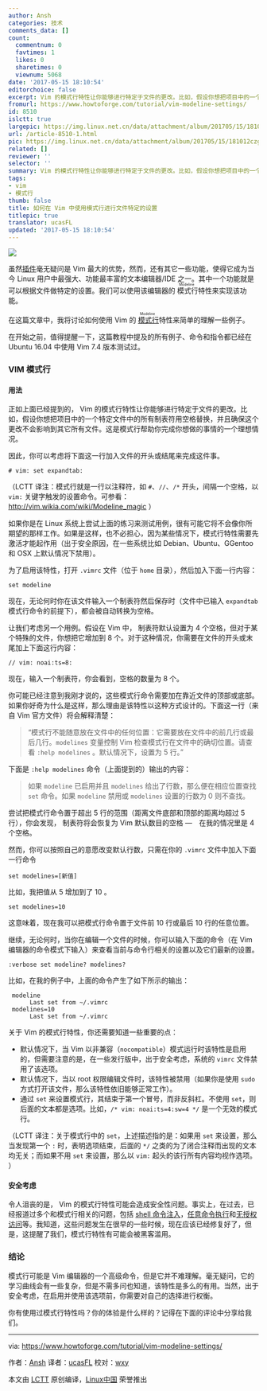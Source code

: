 ```yaml
---
author: Ansh
categories: 技术
comments_data: []
count:
  commentnum: 0
  favtimes: 1
  likes: 0
  sharetimes: 0
  viewnum: 5068
date: '2017-05-15 18:10:54'
editorchoice: false
excerpt: Vim 的模式行特性让你能够进行特定于文件的更改。比如，假设你想把项目中的一个特定文件中的所有制表符用空格替换，并且确保这个更改不会影响到其它所有文件。这是模式行帮助你完成你想做的事情的一个理想情况。
fromurl: https://www.howtoforge.com/tutorial/vim-modeline-settings/
id: 8510
islctt: true
largepic: https://img.linux.net.cn/data/attachment/album/201705/15/181012czggj0hjqpflh7hp.jpg
url: /article-8510-1.html
pic: https://img.linux.net.cn/data/attachment/album/201705/15/181012czggj0hjqpflh7hp.jpg.thumb.jpg
related: []
reviewer: ''
selector: ''
summary: Vim 的模式行特性让你能够进行特定于文件的更改。比如，假设你想把项目中的一个特定文件中的所有制表符用空格替换，并且确保这个更改不会影响到其它所有文件。这是模式行帮助你完成你想做的事情的一个理想情况。
tags:
- vim
- 模式行
thumb: false
title: 如何在 Vim 中使用模式行进行文件特定的设置
titlepic: true
translator: ucasFL
updated: '2017-05-15 18:10:54'
---
```


![](/data/attachment/album/201705/15/181012czggj0hjqpflh7hp.jpg)


虽然[插件](/article-7901-1.html)毫无疑问是 Vim 最大的优势，然而，还有其它一些功能，使得它成为当今 Linux 用户中最强大、功能最丰富的文本编辑器/IDE 之一。其中一个功能就是可以根据文件做特定的设置。我们可以使用该编辑器的<ruby> 模式行 <rp>  （ </rp> <rt>  Modeline </rt> <rp>  ） </rp></ruby>特性来实现该功能。


在这篇文章中，我将讨论如何使用 Vim 的<ruby> <a href="http://vim.wikia.com/wiki/Modeline_magic">  模式行 </a> <rp>  （ </rp> <rt>  Modeline </rt> <rp>  ） </rp></ruby>特性来简单的理解一些例子。


在开始之前，值得提醒一下，这篇教程中提及的所有例子、命令和指令都已经在 Ubuntu 16.04 中使用 Vim 7.4 版本测试过。


### VIM 模式行


#### 用法


正如上面已经提到的， Vim 的模式行特性让你能够进行特定于文件的更改。比如，假设你想把项目中的一个特定文件中的所有制表符用空格替换，并且确保这个更改不会影响到其它所有文件。这是模式行帮助你完成你想做的事情的一个理想情况。


因此，你可以考虑将下面这一行加入文件的开头或结尾来完成这件事。



```
# vim: set expandtab:

```

（LCTT 译注：模式行就是一行以注释符，如 `#`、`//`、`/*` 开头，间隔一个空格，以 `vim:` 关键字触发的设置命令。可参看：<http://vim.wikia.com/wiki/Modeline_magic> ）


如果你是在 Linux 系统上尝试上面的练习来测试用例，很有可能它将不会像你所期望的那样工作。如果是这样，也不必担心，因为某些情况下，模式行特性需要先激活才能起作用（出于安全原因，在一些系统比如 Debian、Ubuntu、GGentoo 和 OSX 上默认情况下禁用）。


为了启用该特性，打开 `.vimrc` 文件（位于 `home` 目录），然后加入下面一行内容：



```
set modeline

```

现在，无论何时你在该文件输入一个制表符然后保存时（文件中已输入 `expandtab` 模式行命令的前提下），都会被自动转换为空格。


让我们考虑另一个用例。假设在 Vim 中， 制表符默认设置为 4 个空格，但对于某个特殊的文件，你想把它增加到 8 个。对于这种情况，你需要在文件的开头或末尾加上下面这行内容：



```
// vim: noai:ts=8:

```

现在，输入一个制表符，你会看到，空格的数量为 8 个。


你可能已经注意到我刚才说的，这些模式行命令需要加在靠近文件的顶部或底部。如果你好奇为什么是这样，那么理由是该特性以这种方式设计的。下面这一行（来自 Vim 官方文件）将会解释清楚：



> 
> “模式行不能随意放在文件中的任何位置：它需要放在文件中的前几行或最后几行。`modelines` 变量控制 Vim 检查模式行在文件中的确切位置。请查看 `:help modelines` 。默认情况下，设置为 5 行。”
> 
> 
> 


下面是 `:help modelines` 命令（上面提到的）输出的内容：



> 
> 如果 `modeline` 已启用并且 `modelines` 给出了行数，那么便在相应位置查找 `set` 命令。如果 `modeline` 禁用或 `modelines` 设置的行数为 0 则不查找。
> 
> 
> 


尝试把模式行命令置于超出 5 行的范围（距离文件底部和顶部的距离均超过 5 行），你会发现， 制表符将会恢复为 Vim 默认数目的空格 —　在我的情况里是 4 个空格。


然而，你可以按照自己的意愿改变默认行数，只需在你的 `.vimrc` 文件中加入下面一行命令



```
set modelines=[新值]

```

比如，我把值从 5 增加到了 10 。



```
set modelines=10

```

这意味着，现在我可以把模式行命令置于文件前 10 行或最后 10 行的任意位置。


继续，无论何时，当你在编辑一个文件的时候，你可以输入下面的命令（在 Vim 编辑器的命令模式下输入）来查看当前与命令行相关的设置以及它们最新的设置。



```
:verbose set modeline? modelines?

```

比如，在我的例子中，上面的命令产生了如下所示的输出：



```
 modeline
      Last set from ~/.vimrc
 modelines=10
      Last set from ~/.vimrc

```

关于 Vim 的模式行特性，你还需要知道一些重要的点：


* 默认情况下，当 Vim 以非兼容（`nocompatible`）模式运行时该特性是启用的，但需要注意的是，在一些发行版中，出于安全考虑，系统的 `vimrc` 文件禁用了该选项。
* 默认情况下，当以 root 权限编辑文件时，该特性被禁用（如果你是使用 `sudo` 方式打开该文件，那么该特性依旧能够正常工作）。
* 通过 `set` 来设置模式行，其结束于第一个冒号，而非反斜杠。不使用 `set`，则后面的文本都是选项。比如，`/* vim: noai:ts=4:sw=4 */` 是一个无效的模式行。


（LCTT 译注：关于模式行中的 `set`，上述描述指的是：如果用 `set` 来设置，那么当发现第一个 `:` 时，表明选项结束，后面的 `*/` 之类的为了闭合注释而出现的文本均无关；而如果不用 `set` 来设置，那么以 `vim:` 起头的该行所有内容均视作选项。 ）


#### 安全考虑


令人沮丧的是， Vim 的模式行特性可能会造成安全性问题。事实上，在过去，已经报道过多个和模式行相关的问题，包括 [shell 命令注入](https://tools.cisco.com/security/center/viewAlert.x?alertId=13223)，[任意命令执行](http://usevim.com/2012/03/28/modelines/)和[无授权访问](https://tools.cisco.com/security/center/viewAlert.x?alertId=5169)等。我知道，这些问题发生在很早的一些时候，现在应该已经修复好了，但是，这提醒了我们，模式行特性有可能会被黑客滥用。


### 结论


模式行可能是 Vim 编辑器的一个高级命令，但是它并不难理解。毫无疑问，它的学习曲线会有一些复杂，但是不需多问也知道，该特性是多么的有用。当然，出于安全考虑，在启用并使用该选项前，你需要对自己的选择进行权衡。


你有使用过模式行特性吗？你的体验是什么样的？记得在下面的评论中分享给我们。




---


via: <https://www.howtoforge.com/tutorial/vim-modeline-settings/>


作者：[Ansh](https://www.howtoforge.com/tutorial/vim-modeline-settings/) 译者：[ucasFL](https://github.com/ucasFL) 校对：[wxy](https://github.com/wxy)


本文由 [LCTT](https://github.com/LCTT/TranslateProject) 原创编译，[Linux中国](https://linux.cn/) 荣誉推出